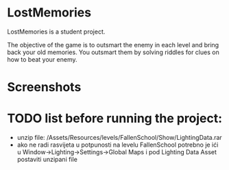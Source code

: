 # LostMemories

LostMemories is a student project.

The objective of the game is to outsmart the enemy in each level and bring back your old memories. You outsmart them by solving riddles for clues on how to beat your enemy.

# Screenshots


# TODO list before running the project:
 - unzip file: /Assets/Resources/levels/FallenSchool/Show/LightingData.rar
 - ako ne radi rasvijeta u potpunosti na levelu FallenSchool potrebno je ići u Window->Lighting->Settings->Global Maps i pod Lighting Data Asset postaviti unzipani file

